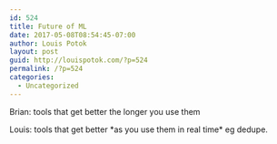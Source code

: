 ```yaml
---
id: 524
title: Future of ML
date: 2017-05-08T08:54:45-07:00
author: Louis Potok
layout: post
guid: http://louispotok.com/?p=524
permalink: /?p=524
categories:
  - Uncategorized
---
```

Brian: tools that get better the longer you use them

Louis: tools that get better \*as you use them in real time\* eg dedupe.